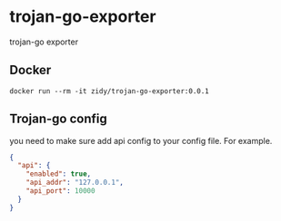 # trojan-go-exporter

trojan-go exporter

## Docker

```
docker run --rm -it zidy/trojan-go-exporter:0.0.1
```

## Trojan-go config

you need to make sure add api config to your config file. For example.

```json
{
  "api": {
    "enabled": true,
    "api_addr": "127.0.0.1",
    "api_port": 10000
  }
}
```
